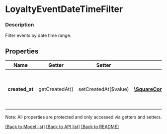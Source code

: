 # LoyaltyEventDateTimeFilter

### Description

Filter events by date time range.

## Properties
Name | Getter | Setter | Type | Description | Notes
------------ | ------------- | ------------- | ------------- | ------------- | -------------
**created_at** | getCreatedAt() | setCreatedAt($value) | [**\SquareConnect\Model\TimeRange**](TimeRange.md) | The &#x60;created_at&#x60; date time range used to filter the result. | 

Note: All properties are protected and only accessed via getters and setters.

[[Back to Model list]](../../README.md#documentation-for-models) [[Back to API list]](../../README.md#documentation-for-api-endpoints) [[Back to README]](../../README.md)

